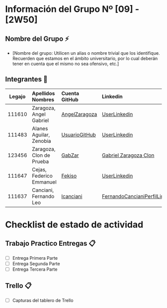 # Información del Grupo Nº [09] - [2W50]


## Nombre del Grupo :zap:

* [Nombre del grupo: Utilicen un alias o nombre trivial que los identifique. Recuerden que estamos en el ámbito universitario, por lo cual deberán tener en cuenta que el mismo no sea ofensivo, etc.]


## Integrantes :busts_in_silhouette:

| Legajo| Apellidos Nombres  | Cuenta GitHub | Linkedin
| :------: | :-------- | :-------- | :-------- |
| 111610 | Zaragoza, Angel Gabriel |[AngelZaragoza](https://github.com/AngelZaragoza)|[UserLinkedin](https://ar.linkedin.com/)|
| 111483 | Alanes Aguilar, Zenobia |[UsuarioGitHub](https://github.com/111483-AlanesAguilar)|[UserLinkedin](https://ar.linkedin.com/)|
| 123456 | Zaragoza, Clon de Prueba |[GabZar](https://github.com/GabZar)|[Gabriel Zaragoza Clon](https://ar.linkedin.com/123456)|
| 111647 | Cejas, Federico Emmanuel |[Fekiso](https://github.com/Fekiso)|[UserLinkedin](https://ar.linkedin.com/)|
| 111637 | Canciani, Fernando Leo   |[lcanciani](https://github.com/lcanciani)|[FernandoCancianiPerfilLinkedIn](https://www.linkedin.com/in/fer-canciani-991543192/)|


# Checklist de estado de actividad

## Trabajo Practico Entregas :clipboard:
- [ ] Entrega Primera Parte
- [ ] Entrega Segunda Parte
- [ ] Entrega Tercera Parte

## Trello :clipboard:
- [ ] Capturas del tablero de Trello
  
